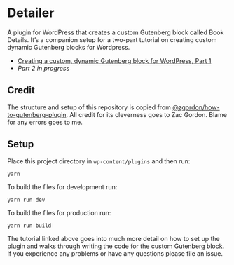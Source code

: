 # Detailer

A plugin for WordPress that creates a custom Gutenberg block called Book Details. It’s a companion setup for a two-part tutorial on creating custom dynamic Gutenberg blocks for Wordpress.

- [Creating a custom, dynamic Gutenberg block for WordPress, Part 1](https://davidyeiser.com/tutorial/creating-custom-dynamic-gutenberg-block-wordpress-part1)
- _Part 2 in progress_

## Credit

The structure and setup of this repository is copied from [@zgordon/how-to-gutenberg-plugin](https://github.com/zgordon/how-to-gutenberg-plugin). All credit for its cleverness goes to Zac Gordon. Blame for any errors goes to me.

## Setup

Place this project directory in `wp-content/plugins` and then run:

```
yarn
```

To build the files for development run:

```
yarn run dev
```

To build the files for production run:

```
yarn run build
```

The tutorial linked above goes into much more detail on how to set up the plugin and walks through writing the code for the custom Gutenberg block. If you experience any problems or have any questions please file an issue.
